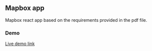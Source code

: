 ## Mapbox app

Mapbox react app based on the requirements provided in the pdf file.

### Demo

[Live demo link](https://nakan4u.github.io/mapbox-app/docs/)

